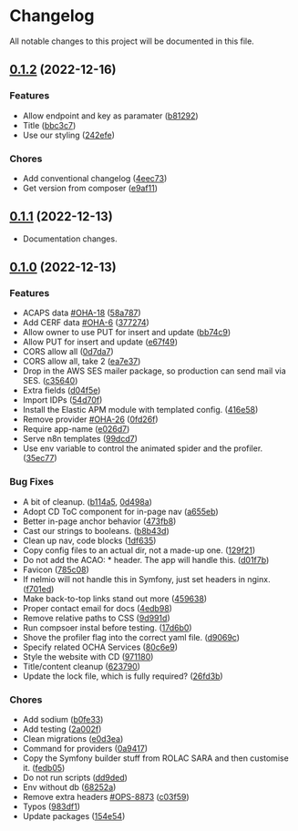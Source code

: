<!--- BEGIN HEADER -->
# Changelog

All notable changes to this project will be documented in this file.
<!--- END HEADER -->

## [0.1.2](https://github.com/UN-OCHA/ocha-api-site/compare/v0.1.1...v0.1.2) (2022-12-16)

### Features

* Allow endpoint and key as paramater ([b81292](https://github.com/UN-OCHA/ocha-api-site/commit/b81292e845dda4c8e35b68ba8f5403134f50d19c))
* Title ([bbc3c7](https://github.com/UN-OCHA/ocha-api-site/commit/bbc3c77d91445eeaca634312c0ca63ef38c04f43))
* Use our styling ([242efe](https://github.com/UN-OCHA/ocha-api-site/commit/242efeaa6219fa93364a8723bd67c45bcd26daed))

### Chores

* Add conventional changelog ([4eec73](https://github.com/UN-OCHA/ocha-api-site/commit/4eec73f0d04b46cecd929ecfd842232ea9f8a2fd))
* Get version from composer ([e9af11](https://github.com/UN-OCHA/ocha-api-site/commit/e9af119162ab31112e21963e17544ca89aacdc1c))

## [0.1.1](https://github.com/UN-OCHA/ocha-api-site/compare/v0.1.0...v0.1.1) (2022-12-13)

* Documentation changes.

## [0.1.0](https://github.com/UN-OCHA/ocha-api-site/compare/1d0e18a996900b1ac687bc9fa4b9bc94ed960c11...v0.1.0) (2022-12-13)

### Features

* ACAPS data [#OHA-18](https://https://humanitarian.atlassian.net/browse/OHA-18) ([58a787](https://github.com/UN-OCHA/ocha-api-site/commit/58a787903a908d33f78c2a560b2bcef131126c41))
* Add CERF data [#OHA-6](https://https://humanitarian.atlassian.net/browse/OHA-6) ([377274](https://github.com/UN-OCHA/ocha-api-site/commit/377274f607dc87c296c3f5d6c68372e39f84fba3))
* Allow owner to use PUT for insert and update ([bb74c9](https://github.com/UN-OCHA/ocha-api-site/commit/bb74c937ba1d4cb0cf1f549a8f1f4956ff002e84))
* Allow PUT for insert and update ([e67f49](https://github.com/UN-OCHA/ocha-api-site/commit/e67f49ae0280104b49ba08aaf607320706107996))
* CORS allow all ([0d7da7](https://github.com/UN-OCHA/ocha-api-site/commit/0d7da70ee62d319ff0f364a23f5f206268d2bf0d))
* CORS allow all, take 2 ([ea7e37](https://github.com/UN-OCHA/ocha-api-site/commit/ea7e37ab7841d0bff920583ee1c0271975658d23))
* Drop in the AWS SES mailer package, so production can send mail via SES. ([c35640](https://github.com/UN-OCHA/ocha-api-site/commit/c3564064bcb124ac18c9ba8ec4851d778d1b03c3))
* Extra fields ([d04f5e](https://github.com/UN-OCHA/ocha-api-site/commit/d04f5ea2701561bbe6ac141dacab1698e8696f90))
* Import IDPs ([54d70f](https://github.com/UN-OCHA/ocha-api-site/commit/54d70f907120ba4bd8637bec50206280d095f8df))
* Install the Elastic APM module with templated config. ([416e58](https://github.com/UN-OCHA/ocha-api-site/commit/416e583f463625fe8b2264ed584957e4c6333cf8))
* Remove provider [#OHA-26](https://https://humanitarian.atlassian.net/browse/OHA-26) ([0fd26f](https://github.com/UN-OCHA/ocha-api-site/commit/0fd26fc4279ac8a3a1a95948ec4f13f3239857b3))
* Require app-name ([e026d7](https://github.com/UN-OCHA/ocha-api-site/commit/e026d72561682ab11aaa5889d7b4a77912bc0b44))
* Serve n8n templates ([99dcd7](https://github.com/UN-OCHA/ocha-api-site/commit/99dcd7c28ac30c8bab9fd5743cce5f7523e24869))
* Use env variable to control the animated spider and the profiler. ([35ec77](https://github.com/UN-OCHA/ocha-api-site/commit/35ec77b193f1e05aceb111f8f60999fefa2877be))

### Bug Fixes

* A bit of cleanup. ([b114a5](https://github.com/UN-OCHA/ocha-api-site/commit/b114a598f11aabc14d58aeb89d6ae94ed2400ee6), [0d498a](https://github.com/UN-OCHA/ocha-api-site/commit/0d498a2872b90df2925bfef4447111e6555780ed))
* Adopt CD ToC component for in-page nav ([a655eb](https://github.com/UN-OCHA/ocha-api-site/commit/a655eb9a9bbcd62e955dd2cfae254f8eb65c91b0))
* Better in-page anchor behavior ([473fb8](https://github.com/UN-OCHA/ocha-api-site/commit/473fb87fcda3c18fc4a29df2f496493e7e2d8152))
* Cast our strings to booleans. ([b8b43d](https://github.com/UN-OCHA/ocha-api-site/commit/b8b43db604fc4db9be86f3c8011fae3821e667c0))
* Clean up nav, code blocks ([1df635](https://github.com/UN-OCHA/ocha-api-site/commit/1df6352c3b93af016373fff047ab139738a8576e))
* Copy config files to an actual dir, not a made-up one. ([129f21](https://github.com/UN-OCHA/ocha-api-site/commit/129f21d498a3c0ce9855c6023dda47491c563ad8))
* Do not add the ACAO: * header. The app will handle this. ([d01f7b](https://github.com/UN-OCHA/ocha-api-site/commit/d01f7b2571ea8fdd5ddbc6382fa0b46f2ed47bf3))
* Favicon ([785c08](https://github.com/UN-OCHA/ocha-api-site/commit/785c0875b9d5169fe263e9a101aeb7ddff18dfaf))
* If nelmio will not handle this in Symfony, just set headers in nginx. ([f701ed](https://github.com/UN-OCHA/ocha-api-site/commit/f701ed8188ae414f2b361ccff070e467394488c9))
* Make back-to-top links stand out more ([459638](https://github.com/UN-OCHA/ocha-api-site/commit/459638ec698693d28c6a205083daf92a3cad7eaf))
* Proper contact email for docs ([4edb98](https://github.com/UN-OCHA/ocha-api-site/commit/4edb98dc0afdc42c586e98188cc24768c9760abb))
* Remove relative paths to CSS ([9d991d](https://github.com/UN-OCHA/ocha-api-site/commit/9d991d71e98e371a3331eafde21b780835b14a92))
* Run compsoer instal before testing. ([17d6b0](https://github.com/UN-OCHA/ocha-api-site/commit/17d6b015997ec05306834baa4239f5b23ba54341))
* Shove the profiler flag into the correct yaml file. ([d9069c](https://github.com/UN-OCHA/ocha-api-site/commit/d9069c9e44a72fb3a4d457eaece42d25ec8eb11d))
* Specify related OCHA Services ([80c6e9](https://github.com/UN-OCHA/ocha-api-site/commit/80c6e9025690b05a8c0c6063c9d8252f91cad4f6))
* Style the website with CD ([971180](https://github.com/UN-OCHA/ocha-api-site/commit/971180b217e9961dc79acacfd70cd5db2b8282bf))
* Title/content cleanup ([623790](https://github.com/UN-OCHA/ocha-api-site/commit/623790e5e9d90a20ab7ce4eb62ec3ee69d33db2a))
* Update the lock file, which is fully required? ([26fd3b](https://github.com/UN-OCHA/ocha-api-site/commit/26fd3bce7be11f02bf4a4b5e2822b59bf968799c))

### Chores

* Add sodium ([b0fe33](https://github.com/UN-OCHA/ocha-api-site/commit/b0fe3316eec150cf8b67bb7656582808ef9dc0a2))
* Add testing ([2a002f](https://github.com/UN-OCHA/ocha-api-site/commit/2a002f2d57cc1a3356c1897bc865462e687be128))
* Clean migrations ([e0d3ea](https://github.com/UN-OCHA/ocha-api-site/commit/e0d3ea32e0cbd22884600c40e97c888f5d89a9f4))
* Command for providers ([0a9417](https://github.com/UN-OCHA/ocha-api-site/commit/0a941777b9c57783e35d86086942497fb0e8499a))
* Copy the Symfony builder stuff from ROLAC SARA and then customise it. ([fedb05](https://github.com/UN-OCHA/ocha-api-site/commit/fedb0550c32bb97122854135e9f9611482090195))
* Do not run scripts ([dd9ded](https://github.com/UN-OCHA/ocha-api-site/commit/dd9deda1480645f763535f4c4bd866a801d4afdc))
* Env without db ([68252a](https://github.com/UN-OCHA/ocha-api-site/commit/68252af552afc411b55186509abaac96d481c784))
* Remove extra headers [#OPS-8873](https://https://humanitarian.atlassian.net/browse/OPS-8873) ([c03f59](https://github.com/UN-OCHA/ocha-api-site/commit/c03f5914e08ce8dd61652bd5a476735432434d06))
* Typos ([983df1](https://github.com/UN-OCHA/ocha-api-site/commit/983df1ac61ade9963969cf6414350f844ba9ccc1))
* Update packages ([154e54](https://github.com/UN-OCHA/ocha-api-site/commit/154e543491a2dcb7269bfd70fd58667615bd9810))

